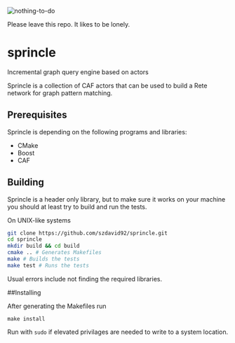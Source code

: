 ![nothing-to-do](https://orig02.deviantart.net/0ad0/f/2011/288/3/c/nothing_to_do_here_by_rober_raik-d4cxltj.png)

Please leave this repo. It likes to be lonely.

# sprincle
Incremental graph query engine based on actors

Sprincle is a collection of CAF actors that can be used to build a Rete network for graph pattern matching.

## Prerequisites
Sprincle is depending on the following programs and libraries:

 - CMake
 - Boost
 - CAF

## Building
Sprincle is a header only library, but to make sure it works on your machine you should at least try to build and
run the tests.

On UNIX-like systems
```bash
git clone https://github.com/szdavid92/sprincle.git
cd sprincle
mkdir build && cd build
cmake .. # Generates Makefiles
make # Builds the tests
make test # Runs the tests
```

Usual errors include not finding the required libraries.

##Installing

After generating the Makefiles run
```
make install
```

Run with `sudo` if elevated privilages are needed to write to a system location.

